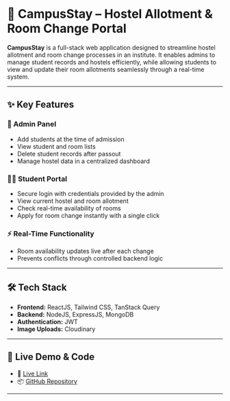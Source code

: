 # 🏨 CampusStay – Hostel Allotment & Room Change Portal

**CampusStay** is a full-stack web application designed to streamline hostel allotment and room change processes in an institute. It enables admins to manage student records and hostels efficiently, while allowing students to view and update their room allotments seamlessly through a real-time system.

---

## ✨ Key Features

### 🔐 Admin Panel
- Add students at the time of admission
- View student and room lists
- Delete student records after passout
- Manage hostel data in a centralized dashboard

### 👨‍🎓 Student Portal
- Secure login with credentials provided by the admin
- View current hostel and room allotment
- Check real-time availability of rooms
- Apply for room change instantly with a single click

### ⚡ Real-Time Functionality
- Room availability updates live after each change
- Prevents conflicts through controlled backend logic

---

## 🛠️ Tech Stack

- **Frontend:** ReactJS, Tailwind CSS, TanStack Query  
- **Backend:** NodeJS, ExpressJS, MongoDB  
- **Authentication:** JWT  
- **Image Uploads:** Cloudinary

---

## 🚀 Live Demo & Code

- 🔗 [Live Link](#)  
- 📦 [GitHub Repository](https://github.com/srikantbarai/CampusStay)

---
